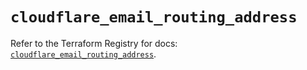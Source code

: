 # `cloudflare_email_routing_address`

Refer to the Terraform Registry for docs: [`cloudflare_email_routing_address`](https://registry.terraform.io/providers/cloudflare/cloudflare/4.26.0/docs/resources/email_routing_address).
